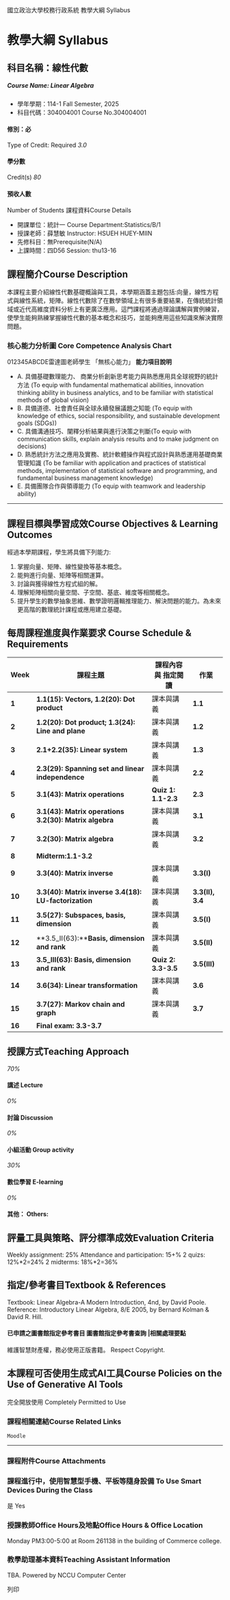 國立政治大學校務行政系統 教學大綱 Syllabus
# 教學大綱 Syllabus
##  科目名稱：線性代數 
#####  Course Name: Linear Algebra
  * 學年學期：114-1 Fall Semester, 2025 
  * 科目代碼：304004001 Course No.304004001


#### 修別：必
Type of Credit: Required 
_3.0_
#### 學分數
Credit(s)
_80_
#### 預收人數
Number of Students
課程資料Course Details
  * 開課單位：統計一 Course Department:Statistics/B/1 
  * 授課老師：薛慧敏 Instructor: HSUEH HUEY-MIIN 
  * 先修科目：無Prerequisite(N/A)
  * 上課時間：四D56 Session: thu13-16


##  課程簡介Course Description
本課程主要介紹線性代數基礎概論與工具，本學期涵蓋主題包括:向量，線性方程式與線性系統，矩陣。線性代數除了在數學領域上有很多重要結果，在傳統統計領域或近代高維度資料分析上有更廣泛應用。這門課程將通過理論講解與實例練習，使學生能夠熟練掌握線性代數的基本概念和技巧，並能夠應用這些知識來解決實際問題。
###  核心能力分析圖 Core Competence Analysis Chart
012345ABCDE雷達圖老師學生
「無核心能力」 
**能力項目說明**
  * A. 具備基礎數理能力、 商業分析創新思考能力與熟悉應用具全球視野的統計方法 (To equip with fundamental mathematical abilities, innovation thinking ability in business analytics, and to be familiar with statistical methods of global vision)
  * B. 具備道德、社會責任與全球永續發展議題之知能 (To equip with knowledge of ethics, social responsibility, and sustainable development goals (SDGs))
  * C. 具備溝通技巧、闡釋分析結果與進行決策之判斷(To equip with communication skills, explain analysis results and to make judgment on decisions)
  * D. 熟悉統計方法之應用及實務、統計軟體操作與程式設計與熟悉運用基礎商業管理知識 (To be familiar with application and practices of statistical methods, implementation of statistical software and programming, and fundamental business management knowledge)
  * E. 具備團隊合作與領導能力 (To equip with teamwork and leadership ability)


* * *
##  課程目標與學習成效Course Objectives & Learning Outcomes 
經過本學期課程，學生將具備下列能力:
  1. 掌握向量、矩陣、線性變換等基本概念。
  2. 能夠進行向量、矩陣等相關運算。
  3. 討論與獲得線性方程式組的解。
  4. 理解矩陣相關向量空間、子空間、基底、維度等相關概念。
  5. 提升學生的數學抽象思維、數學證明邏輯推理能力、解決問題的能力。為未來更高階的數理統計課程或應用建立基礎。


##  每周課程進度與作業要求 Course Schedule & Requirements
**Week** |  **課程主題** |  **課程內容與** **指定閱讀** |  **作業**  
---|---|---|---  
**1** |  **1.1(15): Vectors, 1.2(20): Dot product** |  課本與講義 |  **1.1**  
**2** |  **1.2(20): Dot product; 1.3(24): Line and plane** |  課本與講義 |  **1.2**  
**3** |  **2.1+2.2(35): Linear system** |  課本與講義 |  **1.3**  
**4** |  **2.3(29): Spanning set and linear independence** |  課本與講義 |  **2.2**  
**5** |  **3.1(43): Matrix operations** |  **Quiz 1: 1.1-2.3** |  **2.3**  
**6** |  **3.1(43): Matrix operations** **3.2(30): Matrix algebra** |  課本與講義 |  **3.1**  
**7** |  **3.2(30): Matrix algebra** |  課本與講義 |  **3.2**  
**8** |  **Midterm:1.1-3.2** |  |   
**9** |  **3.3(40): Matrix inverse** |  課本與講義 |  **3.3(I)**  
**10** |  **3.3(40): Matrix inverse** **3.4(18): LU-factorization** |  課本與講義 |  **3.3(II), 3.4**  
**11** |  **3.5(27): Subspaces, basis, dimension** |  課本與講義 |  **3.5(I)**  
**12** |  **3.5_II(63):****Basis, dimension and rank** |  課本與講義 |  **3.5(II)**  
**13** |  **3.5_III(63): Basis, dimension and rank** |  **Quiz 2: 3.3-3.5** |  **3.5(III)**  
**14** |  **3.6(34): Linear transformation** |  課本與講義 |  **3.6**  
**15** |  **3.7(27): Markov chain and graph** |  課本與講義 |  **3.7**  
**16** |  **Final exam: 3.3-3.7** |  |   
##  授課方式Teaching Approach
_70%_
####  講述 Lecture
_0%_
####  討論 Discussion
_0%_
####  小組活動 Group activity
_30%_
####  數位學習 E-learning
_0%_
####  其他： Others:
##  評量工具與策略、評分標準成效Evaluation Criteria
Weekly assignment: 25% 
Attendance and participation: 15+%
2 quizs: 12%*2=24%
2 midterms: 18%*2=36%
##  指定/參考書目Textbook & References
Textbook:
Linear Algebra-A Modern Introduction, 4nd, by David Poole.
Reference:
Introductory Linear Algebra, 8/E 2005, by Bernard Kolman & David R. Hill.
####  已申請之圖書館指定參考書目  圖書館指定參考書查詢 |相關處理要點
維護智慧財產權，務必使用正版書籍。 Respect Copyright.
##  本課程可否使用生成式AI工具Course Policies on the Use of Generative AI Tools
完全開放使用 Completely Permitted to Use
###  課程相關連結Course Related Links
```
Moodle
```

* * *
###  課程附件Course Attachments
###  課程進行中，使用智慧型手機、平板等隨身設備 To Use Smart Devices During the Class
是  Yes
###  授課教師Office Hours及地點Office Hours & Office Location
Monday PM3:00-5:00 at Room 261138 in the building of Commerce college. 
###  教學助理基本資料Teaching Assistant Information
TBA.
Powered by NCCU Computer Center
  
列印
